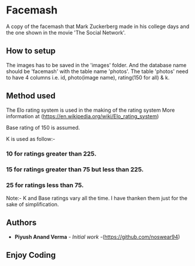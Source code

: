 # Facemash

A copy of the facemash that Mark Zuckerberg made in his college days and the one shown in the movie
'The Social Network'.

## How to setup

The images has to be saved in the 'images' folder. 
And the database name should be 'facemash' with the table name 'photos'.
The table 'photos' need to have 4 columns i.e. id, photo(image name), rating(150 for all) & k.



## Method used

The Elo rating system is used in the making of the rating system 
More information at (https://en.wikipedia.org/wiki/Elo_rating_system)

Base rating of 150 is assumed.

K is used as follow:-

### 10 for ratings greater than 225.
### 15 for ratings greater than 75 but less than 225.
### 25 for ratings less than 75.

Note:- K and Base ratings vary all the time. I have thanken them just for the sake of simplification.



## Authors

* **Piyush Anand Verma** - *Initial work* -(https://github.com/noswear94)


## Enjoy Coding


